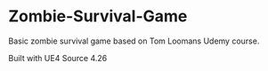 # Zombie-Survival-Game
Basic zombie survival game based on Tom Loomans Udemy course. 


Built with UE4 Source 4.26
